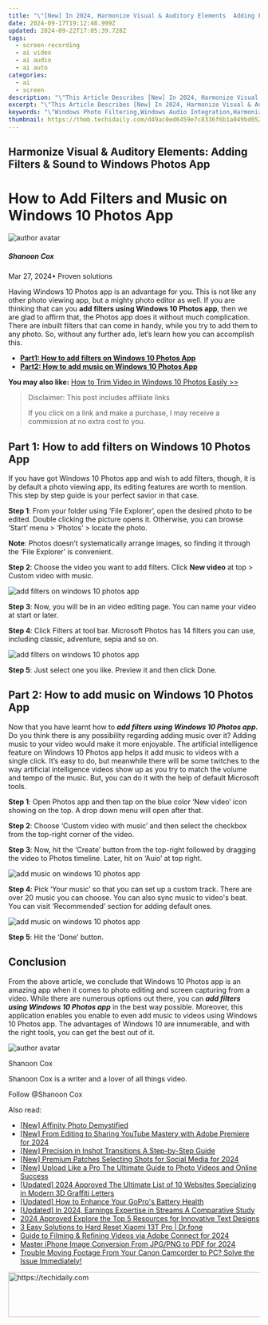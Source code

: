 ```yaml
---
title: "\"[New] In 2024, Harmonize Visual & Auditory Elements  Adding Filters & Sound to Windows Photos App\""
date: 2024-09-17T19:12:48.999Z
updated: 2024-09-22T17:05:39.728Z
tags: 
  - screen-recording
  - ai video
  - ai audio
  - ai auto
categories: 
  - ai
  - screen
description: "\"This Article Describes [New] In 2024, Harmonize Visual & Auditory Elements: Adding Filters & Sound to Windows Photos App\""
excerpt: "\"This Article Describes [New] In 2024, Harmonize Visual & Auditory Elements: Adding Filters & Sound to Windows Photos App\""
keywords: "\"Windows Photo Filtering,Windows Audio Integration,Harmonized Visual Audio,Windows Photo Enhancements,Auditory Elements in Photos,Sound Filters for Windows,Visual-Audio Windows App\""
thumbnail: https://thmb.techidaily.com/d49ac0ed6459e7c8336f6b1a049bd052597f67371de84c07fa11e25ea749aee6.jpg
---
```


## Harmonize Visual & Auditory Elements: Adding Filters & Sound to Windows Photos App

# How to Add Filters and Music on Windows 10 Photos App

![author avatar](https://images.wondershare.com/filmora/article-images/shannon-cox.jpg)

##### Shanoon Cox

 Mar 27, 2024• Proven solutions

Having Windows 10 Photos app is an advantage for you. This is not like any other photo viewing app, but a mighty photo editor as well. If you are thinking that can you **add filters using Windows 10 Photos app**, then we are glad to affirm that, the Photos app does it without much complication. There are inbuilt filters that can come in handy, while you try to add them to any photo. So, without any further ado, let’s learn how you can accomplish this.

* [**Part1: How to add filters on Windows 10 Photos App**](#part1)
* [**Part2: How to add music on Windows 10 Photos App**](#part2)

**You may also like:** [How to Trim Video in Windows 10 Photos Easily >>](https://tools.techidaily.com/wondershare/filmora/download/)

>  Disclaimer: This post includes affiliate links
>
>  If you click on a link and make a purchase, I may receive a commission at no extra cost to you.
>

## Part 1: How to add filters on Windows 10 Photos App

If you have got Windows 10 Photos app and wish to add filters, though, it is by default a photo viewing app, its editing features are worth to mention. This step by step guide is your perfect savior in that case.

**Step 1**: From your folder using ‘File Explorer’, open the desired photo to be edited. Double clicking the picture opens it. Otherwise, you can browse ‘Start’ menu > ‘Photos’ > locate the photo.

**Note**: Photos doesn’t systematically arrange images, so finding it through the ‘File Explorer’ is convenient.

**Step 2**: Choose the video you want to add filters. Click **New video** at top > Custom video with music.

![ add filters on windows 10 photos app](https://images.wondershare.com/filmora/article-images/add-filters.jpg)

**Step 3**: Now, you will be in an video editing page. You can name your video at start or later.

**Step 4**: Click Filters at tool bar. Microsoft Photos has 14 filters you can use, including classic, adventure, sepia and so on.

![ add filters on windows 10 photos app](https://images.wondershare.com/filmora/article-images/edit-filters-microsoft-photos.jpg)

**Step 5**: Just select one you like. Preview it and then click Done.

## Part 2: How to add music on Windows 10 Photos App

Now that you have learnt how to **_add filters using Windows 10 Photos app._** Do you think there is any possibility regarding adding music over it? Adding music to your video would make it more enjoyable. The artificial intelligence feature on Windows 10 Photos app helps it add music to videos with a single click. It’s easy to do, but meanwhile there will be some twitches to the way artificial intelligence videos show up as you try to match the volume and tempo of the music. But, you can do it with the help of default Microsoft tools.

**Step 1**: Open Photos app and then tap on the blue color ‘New video’ icon showing on the top. A drop down menu will open after that.

**Step 2**: Choose ‘Custom video with music’ and then select the checkbox from the top-right corner of the video.

**Step 3**: Now, hit the ‘Create’ button from the top-right followed by dragging the video to Photos timeline. Later, hit on ‘Auio’ at top right.

![ add music on windows 10 photos app](https://images.wondershare.com/filmora/article-images/add-music-to-video-photos-app.jpg)

**Step 4**: Pick ‘Your music’ so that you can set up a custom track. There are over 20 music you can choose. You can also sync music to video's beat. You can visit ‘Recommended’ section for adding default ones.

![add music on windows 10 photos app](https://images.wondershare.com/filmora/article-images/choose-music-to-video-photos-app.jpg)

**Step 5**: Hit the ‘Done’ button.

## Conclusion

From the above article, we conclude that Windows 10 Photos app is an amazing app when it comes to photo editing and screen capturing from a video. While there are numerous options out there, you can **_add filters using Windows 10 Photos app_** in the best way possible. Moreover, this application enables you enable to even add music to videos using Windows 10 Photos app. The advantages of Windows 10 are innumerable, and with the right tools, you can get the best out of it.

![author avatar](https://images.wondershare.com/filmora/article-images/shannon-cox.jpg)

Shanoon Cox

Shanoon Cox is a writer and a lover of all things video.

Follow @Shanoon Cox


<ins class="adsbygoogle"
     style="display:block"
     data-ad-format="autorelaxed"
     data-ad-client="ca-pub-7571918770474297"
     data-ad-slot="1223367746"></ins>



<ins class="adsbygoogle"
     style="display:block"
     data-ad-client="ca-pub-7571918770474297"
     data-ad-slot="8358498916"
     data-ad-format="auto"
     data-full-width-responsive="true"></ins>


<span class="atpl-alsoreadstyle">Also read:</span>
<div><ul>
<li><a href="https://extra-resources.techidaily.com/new-affinity-photo-demystified/"><u>[New] Affinity Photo Demystified</u></a></li>
<li><a href="https://eaxpv-info.techidaily.com/new-from-editing-to-sharing-youtube-mastery-with-adobe-premiere-for-2024/"><u>[New] From Editing to Sharing YouTube Mastery with Adobe Premiere for 2024</u></a></li>
<li><a href="https://fox-access.techidaily.com/new-precision-in-inshot-transitions-a-step-by-step-guide/"><u>[New] Precision in Inshot Transitions A Step-by-Step Guide</u></a></li>
<li><a href="https://fox-access.techidaily.com/new-premium-patches-selecting-shots-for-social-media-for-2024/"><u>[New] Premium Patches Selecting Shots for Social Media for 2024</u></a></li>
<li><a href="https://fox-http.techidaily.com/new-upload-like-a-pro-the-ultimate-guide-to-photo-videos-and-online-success/"><u>[New] Upload Like a Pro The Ultimate Guide to Photo Videos and Online Success</u></a></li>
<li><a href="https://fox-access.techidaily.com/updated-2024-approved-the-ultimate-list-of-10-websites-specializing-in-modern-3d-graffiti-letters/"><u>[Updated] 2024 Approved The Ultimate List of 10 Websites Specializing in Modern 3D Graffiti Letters</u></a></li>
<li><a href="https://fox-access.techidaily.com/updated-how-to-enhance-your-gopros-battery-health/"><u>[Updated] How to Enhance Your GoPro's Battery Health</u></a></li>
<li><a href="https://youtube-docs.techidaily.com/ed-in-2024-earnings-expertise-in-streams-a-comparative-study/"><u>[Updated] In 2024, Earnings Expertise in Streams A Comparative Study</u></a></li>
<li><a href="https://some-knowledge.techidaily.com/2024-approved-explore-the-top-5-resources-for-innovative-text-designs/"><u>2024 Approved Explore the Top 5 Resources for Innovative Text Designs</u></a></li>
<li><a href="https://phone-solutions.techidaily.com/3-easy-solutions-to-hard-reset-xiaomi-13t-pro-drfone-by-drfone-reset-android-reset-android/"><u>3 Easy Solutions to Hard Reset Xiaomi 13T Pro | Dr.fone</u></a></li>
<li><a href="https://screen-capture.techidaily.com/guide-to-filming-and-refining-videos-via-adobe-connect-for-2024/"><u>Guide to Filming & Refining Videos via Adobe Connect for 2024</u></a></li>
<li><a href="https://vp-tips.techidaily.com/master-iphone-image-conversion-from-jpgpng-to-pdf-for-2024/"><u>Master iPhone Image Conversion From JPG/PNG to PDF for 2024</u></a></li>
<li><a href="https://some-approaches.techidaily.com/trouble-moving-footage-from-your-canon-camcorder-to-pc-solve-the-issue-immediately/"><u>Trouble Moving Footage From Your Canon Camcorder to PC? Solve the Issue Immediately!</u></a></li>
</ul></div>

<!-- affiliate ads begin -->
<a href="https://appsumo.8odi.net/c/5597632/2082529/7443" target="_top" id="2082529">
  <img src="//a.impactradius-go.com/display-ad/7443-2082529" border="0" alt="https://techidaily.com" width="728" height="90"/>
</a>
<img height="0" width="0" src="https://appsumo.8odi.net/i/5597632/2082529/7443" style="position:absolute;visibility:hidden;" border="0" />
<!-- affiliate ads end -->

